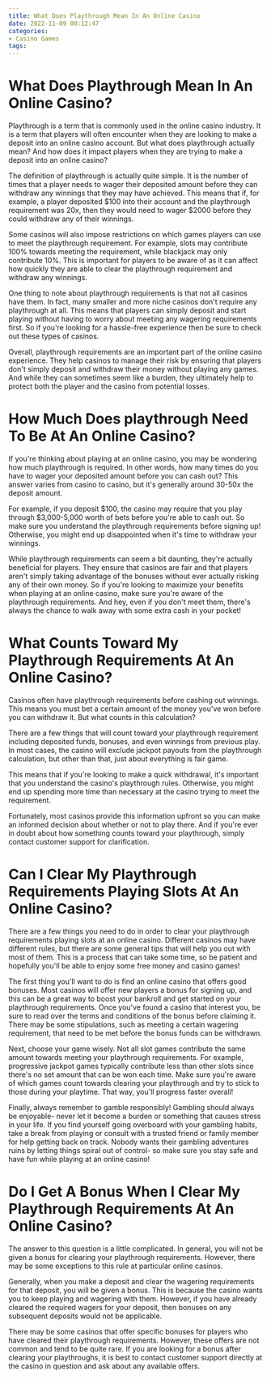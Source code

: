 ```yaml
---
title: What Does Playthrough Mean In An Online Casino
date: 2022-11-09 00:12:47
categories:
- Casino Games
tags:
---
```



#  What Does Playthrough Mean In An Online Casino?



Playthrough is a term that is commonly used in the online casino industry. It is a term that players will often encounter when they are looking to make a deposit into an online casino account. But what does playthrough actually mean? And how does it impact players when they are trying to make a deposit into an online casino?

The definition of playthrough is actually quite simple. It is the number of times that a player needs to wager their deposited amount before they can withdraw any winnings that they may have achieved. This means that if, for example, a player deposited $100 into their account and the playthrough requirement was 20x, then they would need to wager $2000 before they could withdraw any of their winnings.

Some casinos will also impose restrictions on which games players can use to meet the playthrough requirement. For example, slots may contribute 100% towards meeting the requirement, while blackjack may only contribute 10%. This is important for players to be aware of as it can affect how quickly they are able to clear the playthrough requirement and withdraw any winnings.

One thing to note about playthrough requirements is that not all casinos have them. In fact, many smaller and more niche casinos don't require any playthrough at all. This means that players can simply deposit and start playing without having to worry about meeting any wagering requirements first. So if you're looking for a hassle-free experience then be sure to check out these types of casinos.

Overall, playthrough requirements are an important part of the online casino experience. They help casinos to manage their risk by ensuring that players don't simply deposit and withdraw their money without playing any games. And while they can sometimes seem like a burden, they ultimately help to protect both the player and the casino from potential losses.

#  How Much Does playthrough Need To Be At An Online Casino? 

If you're thinking about playing at an online casino, you may be wondering how much playthrough is required. In other words, how many times do you have to wager your deposited amount before you can cash out? This answer varies from casino to casino, but it's generally around 30-50x the deposit amount.

For example, if you deposit $100, the casino may require that you play through $3,000-5,000 worth of bets before you're able to cash out. So make sure you understand the playthrough requirements before signing up! Otherwise, you might end up disappointed when it's time to withdraw your winnings.

While playthrough requirements can seem a bit daunting, they're actually beneficial for players. They ensure that casinos are fair and that players aren't simply taking advantage of the bonuses without ever actually risking any of their own money. So if you're looking to maximize your benefits when playing at an online casino, make sure you're aware of the playthrough requirements. And hey, even if you don't meet them, there's always the chance to walk away with some extra cash in your pocket!

#  What Counts Toward My Playthrough Requirements At An Online Casino?

Casinos often have playthrough requirements before cashing out winnings. This means you must bet a certain amount of the money you've won before you can withdraw it. But what counts in this calculation?

There are a few things that will count toward your playthrough requirement including deposited funds, bonuses, and even winnings from previous play. In most cases, the casino will exclude jackpot payouts from the playthrough calculation, but other than that, just about everything is fair game.

This means that if you're looking to make a quick withdrawal, it's important that you understand the casino's playthrough rules. Otherwise, you might end up spending more time than necessary at the casino trying to meet the requirement.

Fortunately, most casinos provide this information upfront so you can make an informed decision about whether or not to play there. And if you're ever in doubt about how something counts toward your playthrough, simply contact customer support for clarification.

#  Can I Clear My Playthrough Requirements Playing Slots At An Online Casino? 

There are a few things you need to do in order to clear your playthrough requirements playing slots at an online casino. Different casinos may have different rules, but there are some general tips that will help you out with most of them. This is a process that can take some time, so be patient and hopefully you'll be able to enjoy some free money and casino games!

The first thing you'll want to do is find an online casino that offers good bonuses. Most casinos will offer new players a bonus for signing up, and this can be a great way to boost your bankroll and get started on your playthrough requirements. Once you've found a casino that interest you, be sure to read over the terms and conditions of the bonus before claiming it. There may be some stipulations, such as meeting a certain wagering requirement, that need to be met before the bonus funds can be withdrawn. 

Next, choose your game wisely. Not all slot games contribute the same amount towards meeting your playthrough requirements. For example, progressive jackpot games typically contribute less than other slots since there's no set amount that can be won each time. Make sure you're aware of which games count towards clearing your playthrough and try to stick to those during your playtime. That way, you'll progress faster overall! 

Finally, always remember to gamble responsibly! Gambling should always be enjoyable- never let it become a burden or something that causes stress in your life. If you find yourself going overboard with your gambling habits, take a break from playing or consult with a trusted friend or family member for help getting back on track. Nobody wants their gambling adventures ruins by letting things spiral out of control- so make sure you stay safe and have fun while playing at an online casino!

#  Do I Get A Bonus When I Clear My Playthrough Requirements At An Online Casino?

The answer to this question is a little complicated. In general, you will not be given a bonus for clearing your playthrough requirements. However, there may be some exceptions to this rule at particular online casinos.

Generally, when you make a deposit and clear the wagering requirements for that deposit, you will be given a bonus. This is because the casino wants you to keep playing and wagering with them. However, if you have already cleared the required wagers for your deposit, then bonuses on any subsequent deposits would not be applicable.

There may be some casinos that offer specific bonuses for players who have cleared their playthrough requirements. However, these offers are not common and tend to be quite rare. If you are looking for a bonus after clearing your playthroughs, it is best to contact customer support directly at the casino in question and ask about any available offers.
